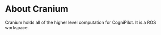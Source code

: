 # About Cranium

Cranium holds all of the higher level computation for CogniPilot. It is a ROS workspace.
